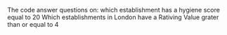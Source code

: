 The code answer questions on:
  which establishment has a hygiene score equal to 20
  Which establishments in London have a Rativing Value grater than or equal to 4
  
